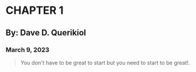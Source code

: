 # CHAPTER 1

## By: Dave D. Querikiol
### March 9, 2023

> You don't have to be great to start but you need to start to be great!.
